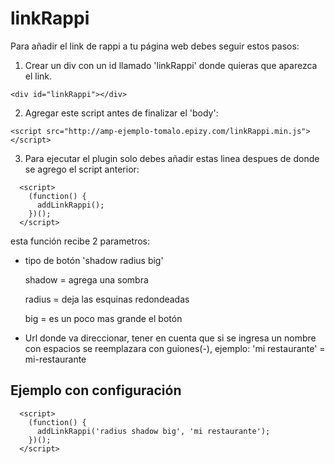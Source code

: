 # linkRappi

Para añadir el link de rappi a tu página web debes seguir estos pasos:

1. Crear un div con un id llamado 'linkRappi' donde quieras que aparezca el link.

```
<div id="linkRappi"></div>
```

2. Agregar este script antes de finalizar el 'body':

```
<script src="http://amp-ejemplo-tomalo.epizy.com/linkRappi.min.js"></script>
```

3. Para ejecutar el plugin solo debes añadir estas linea despues de donde se agrego el script anterior:

```
  <script>
    (function() {
      addLinkRappi();
    })();
  </script>
```

esta función recibe 2 parametros:
  
* tipo de botón 'shadow radius big'

  shadow = agrega una sombra 
  
  radius = deja las esquinas redondeadas
  
  big    = es un poco mas grande el botón

* Url donde va direccionar, tener en cuenta que si se ingresa un nombre con espacios se reemplazara con guiones(-),
  ejemplo: 'mi restaurante' = mi-restaurante



## Ejemplo con configuración

```
  <script>
    (function() {
      addLinkRappi('radius shadow big', 'mi restaurante');
    })();
  </script>
```
